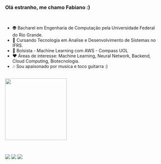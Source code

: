 ### Olá estranho, me chamo Fabiano :)
<a>
  <br>
</a>


- 👽 Bacharel em Engenharia de Computação pela Universidade Federal do Rio Grande.
- 👾 Cursando Tecnologia em Analise e Desenvolvimento de Sistemas no IFRS.
- 🤝 Bolsista - Machine Learning com AWS - Compass UOL
- ❤️ Áreas de interesse: Machine Learning, Neural Network, Backend, Cloud Computing, Biotecnologia.
- 🎶 Sou apaixonado por musica e toco guitarra :)

## 
<a href="https://github.com/FabianoMendonca/">
  <img height=200 align="center" src="https://github-readme-stats.vercel.app/api/top-langs?username=FabianoMendonca&layout=compact&langs_count=8&card_width=320&theme=dracula" />
<br/>
</a>


##
<div> 
<br/>
  <a href="https://www.instagram.com/bianomendonca/" target="_blank"><img src="https://img.shields.io/badge/-Instagram-%23E4405F?style=for-the-badge&logo=instagram&logoColor=white" target="_blank"></a>
  <a href = "mailto:mendonca.biano@gmail.com"><img src="https://img.shields.io/badge/-Gmail-%23333?style=for-the-badge&logo=gmail&logoColor=white" target="_blank"></a>
  <a href="https://www.linkedin.com/in/fabiano-mendonça-40435a202/" target="_blank"><img src="https://img.shields.io/badge/-LinkedIn-%230077B5?style=for-the-badge&logo=linkedin&logoColor=white" target="_blank"></a> 
</div>
